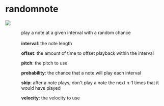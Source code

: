 
<a name=randomnote></a><br>
# <b>randomnote</b>
<img src="https://www.bespokesynth.com/docs/screenshots/randomnote.png"><br>
<div style="display:inline-block;margin-left:50px;">
play a note at a given interval with a random chance<br/><br/>
<b>interval</b>: the note length<br>

<b>offset</b>: the amount of time to offset playback within the interval<br>

<b>pitch</b>: the pitch to use<br>

<b>probability</b>: the chance that a note will play each interval<br>

<b>skip</b>: after a note plays, don't play a note the next n-1 times that it would have played<br>

<b>velocity</b>: the velocity to use<br>

